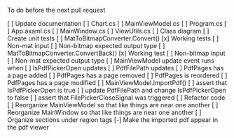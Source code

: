 To do before the next pull request

[ ] Update documentation
    [ ] Chart.cs
    [ ] MainViewModel.cs
    [ ] Program.cs
    [ ] App.axaml.cs
    [ ] MainWindow.cs
    [ ] ViewUtils.cs
    [ ] Class diagram
[ ] Create unit tests
    [ ] MatToBitmapConverter.Convert()
        [x] Working tests
        [ ] Non-mat input
        [ ] Non-bitmap expected output type
    [ ] MatToBitmapConverter.ConvertBack()
        [x] Working test
        [ ] Non-bitmap input
        [ ] Non-mat expected output type
    [ ] MainViewModel update event runs when
        [ ] IsPdfPickerOpen updates
        [ ] PdfFilePath updates
        [ ] PdfPages has a page added
        [ ] PdfPages has a page removed
        [ ] PdfPages is reordered
        [ ] PdfPages has a page modified
    [ ] MainViewModel.ImportPdf()
        [ ] assert that IsPdfPickerOpen is true
        [ ] update PdfFilePath and change IsPdfPickerOpen to false
        [ ] assert that FilePickerCloseSignal was triggered
[ ] Refactor code
    [ ] Reorganize MainViewModel so that like things are near one another
    [ ] Reorganize MainWindow so that like things are near one another
    [ ] Organize sections under region tags
[-] Make the imported pdf appear in the pdf viewer